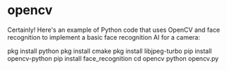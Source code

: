 # opencv
Certainly! Here's an example of Python code that uses OpenCV and face recognition to implement a basic face recognition AI for a camera:

pkg install python
pkg install cmake
pkg install libjpeg-turbo
pip install opencv-python
pip install face_recognition
cd opencv
python opencv.py
